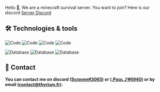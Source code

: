 Hello :wave:,
We are a minecraft survival server. You want to join? Here is our discord [Server Discord](https://discord.gg/gnA6zjKtEB)

## 🛠 Technologies & tools

![Code](https://img.shields.io/badge/Code-Java-informational?style=flat&logo=Code&logoColor=white&color=2bbc8a)
![Code](https://img.shields.io/badge/Code-Javascript-informational?style=flat&logo=Code&logoColor=white&color=2bbc8a)
![Code](https://img.shields.io/badge/Code-Typescript-informational?style=flat&logo=Code&logoColor=white&color=2bbc8a)
![Code](https://img.shields.io/badge/Code-Nodejs-informational?style=flat&logo=Code&logoColor=white&color=2bbc8a)

![Database](https://img.shields.io/badge/Database-MySQL-informational?style=flat&logo=Databases&logoColor=white&color=2bbc8a)
![Database](https://img.shields.io/badge/Database-PostgreSQL-informational?style=flat&logo=Database&logoColor=white&color=2bbc8a)
![Database](https://img.shields.io/badge/Database-MongoDB-informational?style=flat&logo=Database&logoColor=white&color=2bbc8a)

## 🔗 Contact

**You can contact me on discord ([Scraven#3065](https://discord.com/users/384015647585075210)) or ([.Pαυʟ ♪#6940](https://discord.com/users/381117962091888651)) or by email ([contact@thyrium.fr](mailto:contact@thyrium.fr)).**
